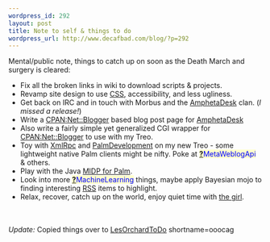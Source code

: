```yaml
--- 
wordpress_id: 292
layout: post
title: Note to self & things to do
wordpress_url: http://www.decafbad.com/blog/?p=292
---
```

Mental/public note, things to catch up on soon as the Death March and surgery is cleared:
<ul>
<li> Fix all the broken links in wiki to download scripts &amp; projects.
</li>
<li> Revamp site design to use <a href="http://www.decafbad.com/twiki/bin/view/Main/CSS">CSS</a>, accessibility, and less ugliness.
</li>
<li> Get back on IRC and in touch with Morbus and the <a href="http://www.decafbad.com/twiki/bin/view/Main/AmphetaDesk">AmphetaDesk</a> clan.  (<em>I missed a release!</em>)
</li>
<li> Write a <a href="http://search.cpan.org/search?mode=all&amp;query=Net::Blogger" title="CPAN search for Net::Blogger">CPAN:Net::Blogger</a> based blog post page for <a href="http://www.decafbad.com/twiki/bin/view/Main/AmphetaDesk">AmphetaDesk</a>
</li>
<li> Also write a fairly simple yet generalized CGI wrapper for <a href="http://search.cpan.org/search?mode=all&amp;query=Net::Blogger" title="CPAN search for Net::Blogger">CPAN:Net::Blogger</a> to use with my Treo.
</li>
<li> Toy with <a href="http://www.decafbad.com/twiki/bin/view/Main/XmlRpc">XmlRpc</a> and <a href="http://www.decafbad.com/twiki/bin/view/Main/PalmDevelopment">PalmDevelopment</a> on my new Treo - some lightweight native Palm clients might be nifty.  Poke at <span style='background : #FFFFCE;'><a href="http://www.decafbad.com/twiki/bin/edit/Main/MetaWeblogApi?topicparent=Main.FilterData"><b>?</b></a><font color="#0000FF">MetaWeblogApi</font></span> &amp; others.
</li>
<li> Play with the Java <a href="http://java.sun.com/products/midp/palmOS.html">MIDP for Palm</a>.
</li>
<li> Look into more <span style='background : #FFFFCE;'><a href="http://www.decafbad.com/twiki/bin/edit/Main/MachineLearning?topicparent=Main.FilterData"><b>?</b></a><font color="#0000FF">MachineLearning</font></span> things, maybe apply Bayesian mojo to finding interesting <a href="http://www.decafbad.com/twiki/bin/view/Main/RSS">RSS</a> items to highlight.
</li>
<li> Relax, recover, catch up on the world, enjoy quiet time with <a href="http://missadroit.livejournal.com/">the girl</a>.
</li>
</ul>
<br /><br />
<i>Update:</i> Copied things over to <a href="http://www.decafbad.com/twiki/bin/view/Main/LesOrchardToDo">LesOrchardToDo</a>
<!--more-->
shortname=ooocag

